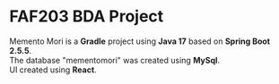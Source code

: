 # FAF203 BDA Project

Memento Mori is a **Gradle** project using **Java 17** based on **Spring Boot 2.5.5**.  
The database "mementomori" was created using **MySql**.  
UI created using **React**.